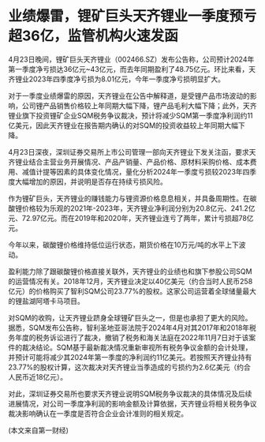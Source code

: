# 业绩爆雷，锂矿巨头天齐锂业一季度预亏超36亿，监管机构火速发函

4月23日晚间，锂矿巨头天齐锂业（002466.SZ）发布公告称，公司预计2024年第一季度净亏损达36亿元~43亿元，而去年同期盈利了48.75亿元。环比来看，天齐锂业2023年四季度净亏损为8.01亿元，今年一季度净亏损明显扩大。

对于一季度业绩爆雷的原因，天齐锂业在公告中解释道，是受锂产品市场波动的影响，公司锂产品销售价格较上年同期大幅下降，锂产品毛利大幅下降；此外，天齐锂业旗下投资锂矿企业SQM税务争议裁决，预计将减少SQM第一季度净利润约11亿美元，因此天齐锂业在报告期内确认的对SQM的投资收益较上年同期大幅下降。

4月23日深夜，深圳证券交易所上市公司管理一部向天齐锂业下发关注函，要求天齐锂业结合主营业务开展情况、产品产销量、产品价格、原材料采购价格、成本费用、减值计提等因素的具体变化情况，量化分析2024年一季度亏损较2023年四季度大幅增加的原因，并说明是否存在持续亏损风险。

作为锂矿巨头，天齐锂业的赚钱能力与锂资源价格息息相关，并具备周期性。在碳酸锂价格较为乐观的2021年-2023年，天齐锂业净利润分别为20.8亿元、241.2亿元、72.97亿元。而在2019年和2020年，天齐锂业连亏了两年，累计亏损超78亿元。

今年以来，碳酸锂价格维持低位运行状态，期货价格在10万元/吨的水平上下波动。

盈利能力除了跟碳酸锂价格直接关联外，天齐锂业的业绩也和旗下参股公司SQM的运营情况有关。2018年12月，天齐锂业决定以40亿美元（约合当时人民币258亿元）的价格购买了智利SQM公司23.77%的股权。这家公司运营着全球储量最大的锂盐湖阿塔卡马项目。

对SQM的收购，让天齐锂业跻身全球锂矿巨头之一，但是也承担了更大的风险。据悉，SQM发布公告称，智利圣地亚哥法院于2024年4月对其2017年和2018年税务年度的税务诉讼进行了裁决，撤销了税务和海关法庭在2022年11月7日对于该案件的裁决结论。SQM基于最新裁决情况重新审视所有税务争议金额的会计处理，并预计可能将减少其2024年第一季度的净利润约11亿美元。若按照天齐锂业持有23.77%的股权计算，这次裁决对天齐锂业当季造成的亏损约为2.6亿美元（约合人民币近18亿元）。

对此，深圳证券交易所也要求天齐锂业说明SQM税务争议裁决的具体情况及后续进展情况，对公司一季度净利润的影响金额及计算依据，天齐锂业将相关税务争议裁决影响确认在一季度是否符合企业会计准则的相关规定。

(本文来自第一财经)

